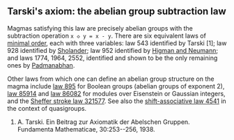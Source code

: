 ## Tarski's axiom: the abelian group subtraction law

Magmas satisfying this law are precisely abelian groups with the subtraction operation `x ◇ y = x - y`.  There are six equivalent laws of [minimal order](https://www.cs.unm.edu/~mccune/projects/gtsax/#Tarski-1938), each with three variables: law 543 identified by Tarski [1]; law 928 identified by [Sholander](https://doi.org/10.2307/2310005); law 952 identified by [Higman and Neumann](https://doi.org/10.5486/PMD.1952.2.3-4.10); and laws 1774, 1964, 2552, identified and shown to be the only remaining ones by [Padmanabhan](https://doi.org/10.1017/S144678870000570X).

Other laws from which one can define an abelian group structure on the magma include [law 895](https://teorth.github.io/equational_theories/implications/?895) for Boolean groups (abelian groups of exponent 2), [law 85914](https://teorth.github.io/equational_theories/implications/?85914) and [law 86082](https://teorth.github.io/equational_theories/implications/?86082) for modules over Eisenstein or Gaussian integers, and the [Sheffer stroke law 321577](https://teorth.github.io/equational_theories/implications/?321577).  See also the [shift-associative law 4541](https://teorth.github.io/equational_theories/implications/?4541) in the context of quasigroups.

1. A. Tarski. Ein Beitrag zur Axiomatik der Abelschen Gruppen. Fundamenta Mathematicae, 30:253--256, 1938.
